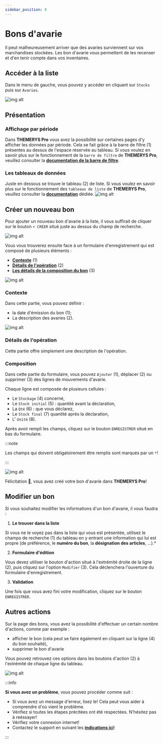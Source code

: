 ```yaml
---
sidebar_position: 8
---
```


# Bons d'avarie
Il peut malheureusement arriver que des avaries surviennent sur vos marchandises stockées.
Les bon d'avarie vous permettent de les recenser et d'en tenir compte dans vos inventaires.

## Accéder à la liste
Dans le menu de gauche, vous pouvez y accéder en cliquant sur `Stocks` puis sur `Avaries`.

![img alt](/img/bons-avarie-goto.png)

## Présentation
### Affichage par période
Dans **THEMERYS Pro** vous avez la possibilité sur certaines pages d'y afficher les données par période. Cela se fait grâce à la barre de filtre (1) 
présentes au dessus de l'espace réservée au tableau.
Si vous voulez en savoir plus sur le fonctionnement de la `barre de filtre` de **THEMERYS Pro**, veuillez consulter
la **[documentation de la barre de filtre](../outils/barre-de-filtre)**.

### Les tableaux de données
Juste en dessous se trouve le tableau (2) de liste.
Si vous voulez en savoir plus sur le fonctionnement des `tableaux de liste` de **THEMERYS Pro**, veuillez consulter
la **[documentation](../outils/tableaux)** dédiée.
![img alt](/img/bons-avarie-structure.png)

## Créer un nouveau bon
Pour ajouter un nouveau bon d'avarie à la liste, il vous suffirait de cliquer sur le bouton `+ CRÉER` situé juste au dessus du champ de recherche.

![img alt](/img/bons-reception-creation.png)

Vous vous trouverez ensuite face à un formulaire d'enregistrement qui est composé de plusieurs éléments :
- **[Contexte](#contexte)** (1)
- **[Détails de l'opération](#détails-de-lopération)** (2)
- **[Les détails de la composition du bon](#composition)** (3)

![img alt](/img/bons-avarie-creation-form.png)

### **Contexte**
Dans cette partie, vous pouvez définir :
- la date d'émission du bon (1);
- La description des avaries (2).

![img alt](/img/bons-avarie-creation-form-source.png)

### **Détails de l'opération**
Cette partie offre simplement une description de l'opération.

### **Composition**
Dans cette partie du formulaire, vous pouvez `Ajouter` (1), déplacer (2) ou supprimer (3) des lignes de mouvements d'avarie.

Chaque ligne est composée de plusieurs cellules :
- Le `Stockage` (4) concerné,
- Le `Stock initial` (5) : quantité avant la déclaration,
- La `Qté` (6) : que vous déclarez,
- Le `Stock final` (7) quantité après la déclaration,
- L' `Unité` (8).

Après avoir rempli les champs, cliquez sur le bouton `ENREGISTRER` situé en bas du formulaire.

:::note

Les champs qui doivent obligatoirement être remplis sont marqués par un `*`!

:::

![img alt](/img/bons-avarie-creation-form-composition.png)

Félicitation 🎊, vous avez créé votre bon d'avarie dans  **THEMERYS Pro**!

## Modifier un bon
Si vous souhaitez modifier les informations d'un bon d'avarie, il vous faudra :
1. **Le trouver dans la liste** 

Si vous ne le voyez pas dans la liste qui vous est présentée, utilisez le champs de recherche (1) du tableau
en y entrant une information qui lui est propre (de préférence, le **numéro du bon**, la **désignation des articles**, ...).*

2. **Formulaire d'édition** 

Vous devez utiliser le bouton d'action situé à l'extrémité droite de la ligne (2), puis cliquez sur l'option `Modifier` (3).
Cela déclenchera l'ouverture du formulaire d'enregistrement.

3. **Validation**

Une fois que vous avez fini votre modification, cliquez sur le bouton `ENREGISTRER`.

## Autres actions
Sur la page des bons, vous avez la possibilité d'effectuer un certain nombre d'actions, comme par exemple : 
- afficher le bon (cela peut se faire également en cliquant sur la ligne (4) du bon souhaité),
- supprimer le bon d'avarie

Vous pouvez retrouvez ces options dans les boutons d'action (2) à l'extrémité de chaque ligne du tableau.

![img alt](/img/bons-avarie-modifier.png)

:::info

**Si vous avez un problème**, vous pouvez procéder comme suit :
- Si vous avez un message d'erreur, lisez le! Cela peut vous aider à comprendre d'où vient le problème.
- Vérifiez si toutes les étapes précitées ont été respectées. N'hésitez pas à reéssayer!
- Vérifiez votre connexion internet!
- Contactez le support en suivant les **[indications ici](../outils/contact-support)**!

:::
